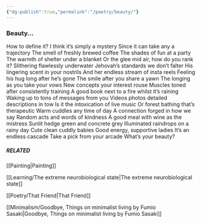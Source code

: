 ```yaml
---
{"dg-publish":true,"permalink":"/poetry/beauty/"}
---
```


### Beauty…

How to define it?
I think it’s simply a mystery 
Since it can take any a trajectory 
The smell of freshly brewed coffee 
The shades of fun at a party
The warmth of shelter under a blanket 
Or the glee mid air, how do you rank it?
Slithering flawlessly underwater 
Jehovah’s standards we don’t falter 
His lingering scent in your nostrils 
And her endless stream of insta reels 
Feeling his hug long after he’s gone 
The smile after you share a yawn
The longing as you take your vows
New concepts your interest rouse
Muscles toned after consistently training 
A good book next to a fire whilst it’s raining
Waking up to tons of messages from you 
Videos photos detailed descriptions in tow
Is it the intoxication of live music
Or forest bathing that’s therapeutic
Warm cuddles any time of day
A connection forged in how we say
Random acts and words of kindness 
A good meal with wine as the mistress 
Sunlit hedge green and concrete grey
Illuminated raindrops on a rainy day
Cute clean cuddly babies 
Good energy, supportive ladies 
It’s an endless cascade 
Take a pick from your arcade 
What’s your beauty?


##### RELATED
[[Painting\|Painting]]

[[Learning/The extreme neurobiological state\|The extreme neurobiological state]]

[[Poetry/That Friend\|That Friend]]

[[Minimalism/Goodbye, Things on minimalist living by Fumio Sasaki\|Goodbye, Things on minimalist living by Fumio Sasaki]]